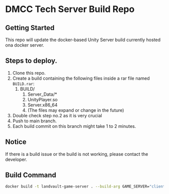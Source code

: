 # DMCC Tech Server Build Repo

## Getting Started

This repo will update the docker-based Unity Server build currently hosted ona docker server.

## Steps to deploy.

1. Clone this repo.
2. Create a build containing the following files inside a rar file named `BUILD.rar`:
   1. BUILD/
      1. Server_Data/\*
      2. UnityPlayer.so
      3. Server.x86_64
      4. (The files may expand or change in the future)
3. Double check step no.2 as it is very crucial
4. Push to main branch.
5. Each build commit on this branch might take 1 to 2 minutes.

## Notice

If there is a build issue or the build is not working, please contact the developer.

## Build Command

```bash
docker build -t landvault-game-server . --build-arg GAME_SERVER="client-unity.int2.lv-aws-x3.xyzapps.xyz/" --build-arg DATA_SERVER="https://client-be.int2.lv-aws-x3.xyzapps.xyz/api/"
```
